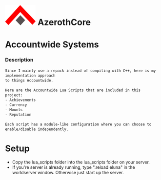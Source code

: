 # ![logo](https://raw.githubusercontent.com/azerothcore/azerothcore.github.io/master/images/logo-github.png) AzerothCore

# Accountwide Systems

### Description

	Since I mainly use a repack instead of compiling with C++, here is my implementation approach
	to things Accountwide.

	Here are the Accountwide Lua Scripts that are included in this project:
	- Achievements
	- Currency
	- Mounts
	- Reputation

  	Each script has a module-like configuration where you can choose to enable/disable independently.


# Setup

- Copy the lua_scripts folder into the lua_scripts folder on your server.
- If you're server is already running, type ".reload eluna" in the worldserver window.  Otherwise just start up the server.